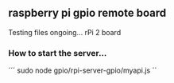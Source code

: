 ## raspberry pi gpio remote board

Testing files ongoing...
rPi 2 board

### How to start the server...
´´´
sudo node gpio/rpi-server-gpio/myapi.js
´´


